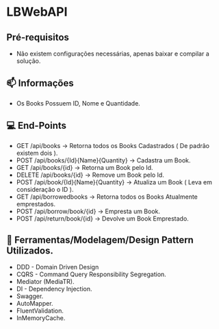 


# LBWebAPI

## Pré-requisitos

* Não existem configurações necessárias, apenas baixar e compilar a solução.

## 📫 Informações

* Os Books Possuem ID, Nome e Quantidade.

## 💻 End-Points

* GET     /api/books -> Retorna todos os Books Cadastrados ( De padrão existem dois ).
* POST    /api/books/{Id}{Name}{Quantity} -> Cadastra um Book.
* GET     /api/books/{id} -> Retorna um Book pelo Id.
* DELETE  /api/books/{id} -> Remove um Book pelo Id.
* POST    /api/book/{Id}{Name}{Quantity} -> Atualiza um Book ( Leva em consideração o ID ).
* GET     /api/borrowedbooks -> Retorna todos os Books Atualmente emprestados.
* POST    /api/borrow/book/{id} -> Empresta um Book.
* POST    /api/return/book/{id} -> Devolve um Book Emprestado.

## 🚀 Ferramentas/Modelagem/Design Pattern Utilizados.

* DDD - Domain Driven Design
* CQRS - Command Query Responsibility Segregation.
* Mediator (MediaTR). 
* DI - Dependency Injection.
* Swagger.
* AutoMapper.
* FluentValidation.
* InMemoryCache.
